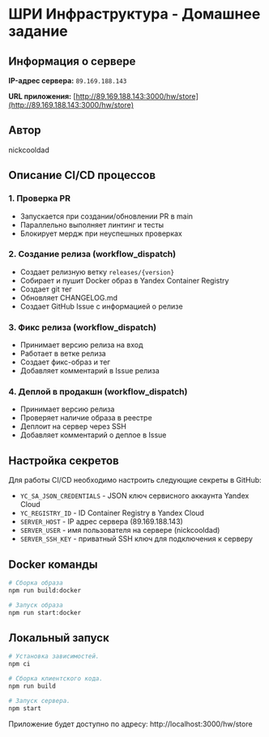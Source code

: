 # ШРИ Инфраструктура - Домашнее задание

## Информация о сервере

**IP-адрес сервера:** `89.169.188.143`

**URL приложения:** [http://89.169.188.143:3000/hw/store](http://89.169.188.143:3000/hw/store)

## Автор

nickcooldad

## Описание CI/CD процессов

### 1. Проверка PR

- Запускается при создании/обновлении PR в main
- Параллельно выполняет линтинг и тесты
- Блокирует мердж при неуспешных проверках

### 2. Создание релиза (workflow_dispatch)

- Создает релизную ветку `releases/{version}`
- Собирает и пушит Docker образ в Yandex Container Registry
- Создает git тег
- Обновляет CHANGELOG.md
- Создает GitHub Issue с информацией о релизе

### 3. Фикс релиза (workflow_dispatch)

- Принимает версию релиза на вход
- Работает в ветке релиза
- Создает фикс-образ и тег
- Добавляет комментарий в Issue релиза

### 4. Деплой в продакшн (workflow_dispatch)

- Принимает версию релиза
- Проверяет наличие образа в реестре
- Деплоит на сервер через SSH
- Добавляет комментарий о деплое в Issue

## Настройка секретов

Для работы CI/CD необходимо настроить следующие секреты в GitHub:

- `YC_SA_JSON_CREDENTIALS` - JSON ключ сервисного аккаунта Yandex Cloud
- `YC_REGISTRY_ID` - ID Container Registry в Yandex Cloud
- `SERVER_HOST` - IP адрес сервера (89.169.188.143)
- `SERVER_USER` - имя пользователя на сервере (nickcooldad)
- `SERVER_SSH_KEY` - приватный SSH ключ для подключения к серверу

## Docker команды

```bash
# Сборка образа
npm run build:docker

# Запуск образа
npm run start:docker
```

## Локальный запуск

```bash
# Установка зависимостей.
npm ci

# Сборка клиентского кода.
npm run build

# Запуск сервера.
npm start
```

Приложение будет доступно по адресу: http://localhost:3000/hw/store

